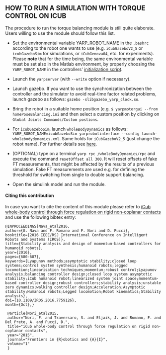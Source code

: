 
## HOW TO RUN A SIMULATION WITH TORQUE CONTROL ON ICUB

The procedure to run the torque balancing module is still quite elaborate. Users willing to use the module should follow this list.

- Set the environmental variable YARP_ROBOT_NAME in the `.bashrc` according to the robot one wants to use (e.g. `iCubGazeboV2_5` or `icubGazeboSim` for simulations, or `iCubGenova04`, etc. for experiments). Please **note** that for the time being, the same environmental variable must be set also in the Matlab environment, by properly choosing the `YARP_ROBOT_NAME` in the controllers' [initialization script](https://github.com/robotology/whole-body-controllers/blob/master/torque-controllers/momentum-based-yoga/initTorqueBalancingYoga.m).

- Launch the `yarpserver` (with `--write` option if necessary).

- Launch gazebo. If you want to use the synchronization between the controller and the simulator to avoid real-time factor related problems, launch gazebo as follows: `gazebo -slibgazebo_yarp_clock.so`.
 
- Bring the robot in a suitable home position (e.g. `$ yarpmotorgui --from homePoseBalancing.ini` and then select a custom position by clicking on `Global Joints Commands/Custom postions`.

- For `icubGazeboSim`, launch `wholeBodyDynamics` as follows: `YARP_ROBOT_NAME=icubGazeboSim yarprobotinterface --config launch-wholebodydynamics.xml`. Same holds for `iCubGazeboV2_5` (just change the robot name). For further details see [here](https://github.com/robotology/codyco-modules/blob/master/doc/force_control_on_icub.md#run-wholebodydynamics-on-an-external-pc).

- (OPTIONAL) type on a terminal `yarp rpc /wholeBodyDynamics/rpc` and execute the command `resetOffset all 300`. It will reset offsets of fake FT measurements, that might be affected by the results of a previous simulation. Fake FT measurements are used e.g. for defining the threshold for switching from single to double support balancing.
 
- Open the simulink model and run the module.

#### Citing this contribution
In case you want to cite the content of this module please refer to [iCub whole-body control through force regulation on rigid non-coplanar contacts](http://journal.frontiersin.org/article/10.3389/frobt.2015.00006/abstract) and use the following bibtex entry:

```
@INPROCEEDINGS{Nava_etal2016, 
author={G. Nava and F. Romano and F. Nori and D. Pucci}, 
booktitle={2016 IEEE/RSJ International Conference on Intelligent Robots and Systems (IROS)}, 
title={Stability analysis and design of momentum-based controllers for humanoid robots}, 
year={2016}, 
pages={680-687}, 
keywords={Lyapunov methods;asymptotic stability;closed loop systems;control system synthesis;humanoid robots;legged locomotion;linearisation techniques;momentum;robust control;Lyapunov analysis;balancing controller design;closed loop system asymptotic stability;iCub humanoid robot;linearized system joint space;momentum-based controller design;robust controllers;stability analysis;unstable zero dynamics;walking controller design;Acceleration;Asymptotic stability;Humanoid robots;Legged locomotion;Robot kinematics;Stability analysis}, 
doi={10.1109/IROS.2016.7759126}, 
month={Oct},}
```

```
 @article{Nori_etal2015,
 author="Nori, F. and Traversaro, S. and Eljaik, J. and Romano, F. and Del Prete, A. and Pucci, D.",
 title="iCub whole-body control through force regulation on rigid non-coplanar contacts",
 year="2015",
 journal="Frontiers in {R}obotics and {A}{I}",
 volume="1"
 }
```
